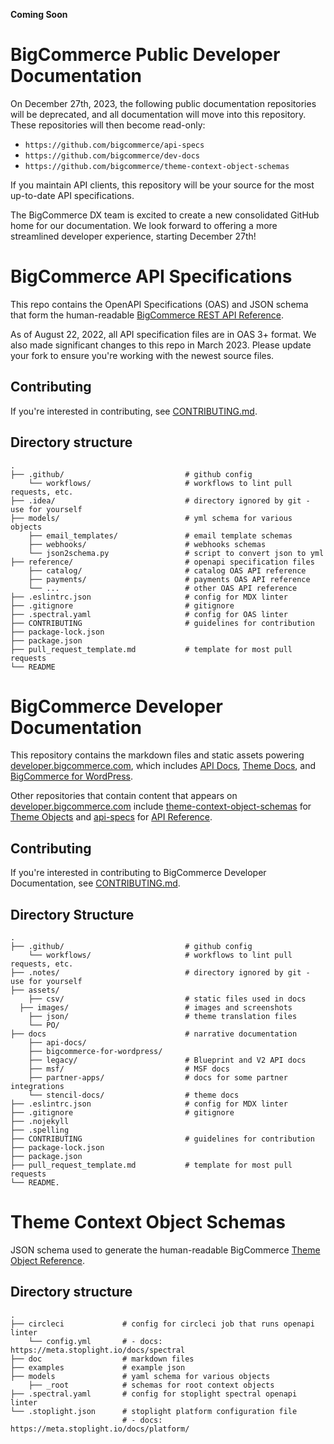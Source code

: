 **Coming Soon**
# BigCommerce Public Developer Documentation

On December 27th, 2023, the following public documentation repositories will be deprecated, and all documentation will move into this repository. These repositories will then become read-only:

* `https://github.com/bigcommerce/api-specs`
* `https://github.com/bigcommerce/dev-docs`
* `https://github.com/bigcommerce/theme-context-object-schemas`

If you maintain API clients, this repository will be your source for the most up-to-date API specifications.

The BigCommerce DX team is excited to create a new consolidated GitHub home for our documentation. We look forward to offering a more streamlined developer experience, starting December 27th!

# BigCommerce API Specifications

This repo contains the OpenAPI Specifications (OAS) and JSON schema that form the human-readable [BigCommerce REST API Reference](https://developer.bigcommerce.com/docs/api).

As of August 22, 2022, all API specification files are in OAS 3+ format. We also made significant changes to this repo in March 2023. Please update your fork to ensure you're working with the newest source files.

## Contributing

If you're interested in contributing, see [CONTRIBUTING.md](CONTRIBUTING.md).

## Directory structure

```shell
.
├── .github/                           # github config
    └── workflows/                     # workflows to lint pull requests, etc.
├── .idea/                             # directory ignored by git - use for yourself
├── models/                            # yml schema for various objects
    ├── email_templates/               # email template schemas
    ├── webhooks/                      # webhooks schemas
    └── json2schema.py                 # script to convert json to yml
├── reference/                         # openapi specification files
    ├── catalog/                       # catalog OAS API reference
    ├── payments/                      # payments OAS API reference
    └── ...                            # other OAS API reference
├── .eslintrc.json                     # config for MDX linter
├── .gitignore                         # gitignore
├── .spectral.yaml                     # config for OAS linter
├── CONTRIBUTING                       # guidelines for contribution
├── package-lock.json
├── package.json
├── pull_request_template.md           # template for most pull requests         
└── README
```

# BigCommerce Developer Documentation

This repository contains the markdown files and static assets powering [developer.bigcommerce.com](https://developer.bigcommerce.com/), which includes [API Docs](https://developer.bigcommerce.com/docs), [Theme Docs](https://developer.bigcommerce.com/stencil-docs), and [BigCommerce for WordPress](https://developer.bigcommerce.com/bigcommerce-for-wordpress/overview).


Other repositories that contain content that appears on [developer.bigcommerce.com](https://developer.bigcommerce.com/) include [theme-context-object-schemas](https://github.com/bigcommerce/theme-context-object-schemas/) for [Theme Objects](https://developer.bigcommerce.com/theme-objects) and [api-specs](https://github.com/bigcommerce/api-specs) for [API Reference](https://developer.bigcommerce.com/docs/api).

## Contributing

If you're interested in contributing to BigCommerce Developer Documentation, see [CONTRIBUTING.md](CONTRIBUTING.md).

## Directory Structure

```shell
.
├── .github/                           # github config
    └── workflows/                     # workflows to lint pull requests, etc.
├── .notes/                            # directory ignored by git - use for yourself
├── assets/ 
    ├── csv/                           # static files used in docs
  ├── images/                          # images and screenshots
    ├── json/                          # theme translation files
    └── PO/                            
├── docs                               # narrative documentation
    ├── api-docs/                      
    ├── bigcommerce-for-wordpress/     
    ├── legacy/                        # Blueprint and V2 API docs
    ├── msf/                           # MSF docs
    ├── partner-apps/                  # docs for some partner integrations
    └── stencil-docs/                  # theme docs
├── .eslintrc.json                     # config for MDX linter
├── .gitignore                         # gitignore
├── .nojekyll                          
├── .spelling   
├── CONTRIBUTING                       # guidelines for contribution
├── package-lock.json                  
├── package.json                       
├── pull_request_template.md           # template for most pull requests
└── README.
```

# Theme Context Object Schemas

JSON schema used to generate the human-readable BigCommerce [Theme Object Reference](https://developer.bigcommerce.com/stencil-docs/reference-docs/global-objects-and-properties).

## Directory structure

```shell
.
├── circleci             # config for circleci job that runs openapi linter
    └── config.yml       # - docs: https://meta.stoplight.io/docs/spectral
├── doc                  # markdown files
├── examples             # example json
├── models               # yaml schema for various objects
    ├── _root            # schemas for root context objects
├── .spectral.yaml       # config for stoplight spectral openapi linter
└── .stoplight.json      # stoplight platform configuration file
                         # - docs: https://meta.stoplight.io/docs/platform/
```